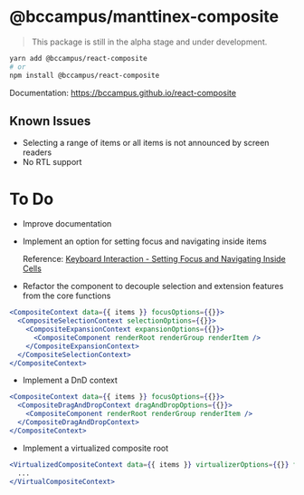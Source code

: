 # @bccampus/manttinex-composite

> This package is still in the alpha stage and under development.

```sh
yarn add @bccampus/react-composite
# or
npm install @bccampus/react-composite
```

Documentation: https://bccampus.github.io/react-composite

## Known Issues

- Selecting a range of items or all items is not announced by screen readers
- No RTL support

# To Do

- Improve documentation

- Implement an option for setting focus and navigating inside items

  Reference: [Keyboard Interaction - Setting Focus and Navigating Inside Cells](https://www.w3.org/WAI/ARIA/apg/patterns/grid/#keyboardinteraction-settingfocusandnavigatinginsidecells)

- Refactor the component to decouple selection and extension features from the core functions

```jsx
<CompositeContext data={{ items }} focusOptions={{}}>
  <CompositeSelectionContext selectionOptions={{}}>
    <CompositeExpansionContext expansionOptions={{}}>
      <CompositeComponent renderRoot renderGroup renderItem />
    </CompositeExpansionContext>
  </CompositeSelectionContext>
</CompositeContext>
```

- Implement a DnD context

```jsx
<CompositeContext data={{ items }} focusOptions={{}}>
  <CompositeDragAndDropContext dragAndDropOptions={{}}>
    <CompositeComponent renderRoot renderGroup renderItem />
  </CompositeDragAndDropContext>
</CompositeContext>
```

- Implement a virtualized composite root

```jsx
<VirtualizedCompositeContext data={{ items }} virtualizerOptions={{}} focusOptions={{}}>
  ...
</VirtualCompositeContext>
```
